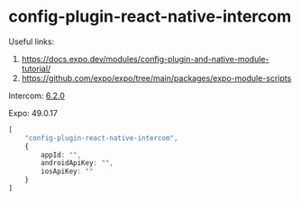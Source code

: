 # config-plugin-react-native-intercom

Useful links: 
1. https://docs.expo.dev/modules/config-plugin-and-native-module-tutorial/
2. https://github.com/expo/expo/tree/main/packages/expo-module-scripts


Intercom: [6.2.0](https://github.com/intercom/intercom-react-native/tree/6.2.0#installation)

Expo: 49.0.17

```typescript
[
    "config-plugin-react-native-intercom",
    {
        appId: "",
        androidApiKey: "",
        iosApiKey: ""
    }
]
```
